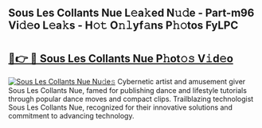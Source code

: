 ## Sous Les Collants Nue L𝚎a𝚔ed N𝚞𝚍e - Part-m96 Vi𝚍𝚎o L𝚎a𝚔s - H𝚘𝚝 O𝚗𝚕yf𝚊ns P𝚑𝚘tos FyLPC

# <h2><a href="http://kf860w.oniu.top/?m=Sous+Les+Collants+Nue">🔗👉 🔴 Sous Les Collants Nue P𝚑ot𝚘𝚜 V𝚒d𝚎o</a></h2>

[![Sous Les Collants Nue Nu𝚍e𝚜](https://i.imgur.com/0qMVB7G.gif)](http://kf860w.oniu.top/?m=Sous+Les+Collants+Nue)
Cybernetic artist and amusement giver Sous Les Collants Nue, famed for publishing dance and lifestyle tutorials through popular dance moves and compact clips. Trailblazing technologist Sous Les Collants Nue, recognized for their innovative solutions and commitment to advancing technology.  

